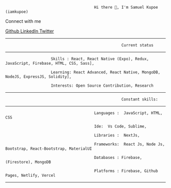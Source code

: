                                            Hi there 👋, I'm Samuel Kupoe (iamkupoe)

                                                                                                                                               
  Connect with me
  
 <a href="https://github.com/iamkupoe/iamkupoe/" className="btn btn-outline-danger">
 Github
 </a>
 

<a href="https://www.linkedin.com/in/samuel-kupoe-39339558/" className="btn btn-outline-danger">
 LinkedIn
 </a>
 

 <a href="https://twitter.com/iamkupoe" className="btn btn-outline-danger">
 Twitter
 </a>

<hr/>

                                                       Current status 
<hr/>

                        Skills : React, React Native (Expo), Redux, JavaScript, Firebase, HTML, CSS, Sass],
    
                        Learning: React Advanced, React Native, MongoDB, NodeJS, ExpressJS, Solidity],
    
                        Interests: Open Source Contribution, Research
 
<hr/>

                                                       Constant skills:
<hr/>

                                           Languages :  JavaScript, HTML, CSS
  
                                           Ide:  Vs Code, Sublime,

                                           Libraries :  NextJs,

                                           Frameworks:  React Js, Node Js, Bootstrap, React-Bootstrap, MaterialUI

                                           Databases : Firebase, (Firestore), MongoDB

                                           Platforms : Firebase, Github Pages, Netlify, Vercel


<hr/>

  
